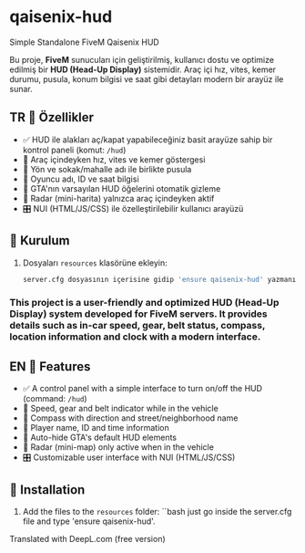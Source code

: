 # qaisenix-hud
Simple Standalone FiveM Qaisenix HUD

Bu proje, **FiveM** sunucuları için geliştirilmiş, kullanıcı dostu ve optimize edilmiş bir **HUD (Head-Up Display)** sistemidir. Araç içi hız, vites, kemer durumu, pusula, konum bilgisi ve saat gibi detayları modern bir arayüz ile sunar.

## TR 🚀 Özellikler

- ✅ HUD ile alakları aç/kapat yapabileceğiniz basit arayüze sahip bir kontrol paneli (komut: `/hud`)
- 🚗 Araç içindeyken hız, vites ve kemer göstergesi
- 🧭 Yön ve sokak/mahalle adı ile birlikte pusula
- 🧑 Oyuncu adı, ID ve saat bilgisi
- 🎯 GTA'nın varsayılan HUD öğelerini otomatik gizleme
- 📡 Radar (mini-harita) yalnızca araç içindeyken aktif
- 🎛️ NUI (HTML/JS/CSS) ile özelleştirilebilir kullanıcı arayüzü

## 🧩 Kurulum

1. Dosyaları `resources` klasörüne ekleyin:
   ```bash
   server.cfg dosyasının içerisine gidip 'ensure qaisenix-hud' yazmanız yeterli.

### This project is a user-friendly and optimized HUD (Head-Up Display) system developed for FiveM servers. It provides details such as in-car speed, gear, belt status, compass, location information and clock with a modern interface.

## EN 🚀 Features

- ✅ A control panel with a simple interface to turn on/off the HUD (command: `/hud`)
- 🚗 Speed, gear and belt indicator while in the vehicle
- 🧭 Compass with direction and street/neighborhood name
- 🧑 Player name, ID and time information
- 🎯 Auto-hide GTA's default HUD elements
- 📡 Radar (mini-map) only active when in the vehicle
- 🎛️ Customizable user interface with NUI (HTML/JS/CSS)

## 🧩 Installation

1. Add the files to the `resources` folder:
 ``bash
 just go inside the server.cfg file and type 'ensure qaisenix-hud'.

Translated with DeepL.com (free version)
